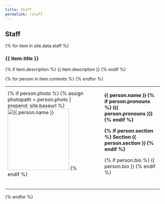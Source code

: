 ```yaml
---
title: Staff
permalink: /staff
---
```

<!-- see also: _data/staff.yml and images/staff/ -->
    
## Staff

{% for item in site.data.staff %}

<h3>{{ item.title }}</h3>

{% if item.description %}
{{ item.description }}
{% endif %}

<table>
  {% for person in item.contents %}
  <tr>
    <td>
      {% if person.photo %}
        {% assign photopath = person.photo | prepend: site.baseurl %}
        <img src="{{ photopath }}"
             alt="{{ person.name }}" width="200"/>
      {% endif %}
    </td>
    <td width="25"></td>
    <td>
      <p><b>
          {{ person.name }}
          {% if person.pronouns %}
              ({{ person.pronouns }})
          {% endif %}
      </b></p>
      <p><b>
          {% if person.section %}
              Section {{ person.section }}
          {% endif %}
      </b></p>
      <p>
        {% if person.bio %}
        {{ person.bio }}
        {% endif %}
      </p>
    </td>
  </tr>
  <tr height="25"></tr>
  {% endfor %}
</table>

{% endfor %}

